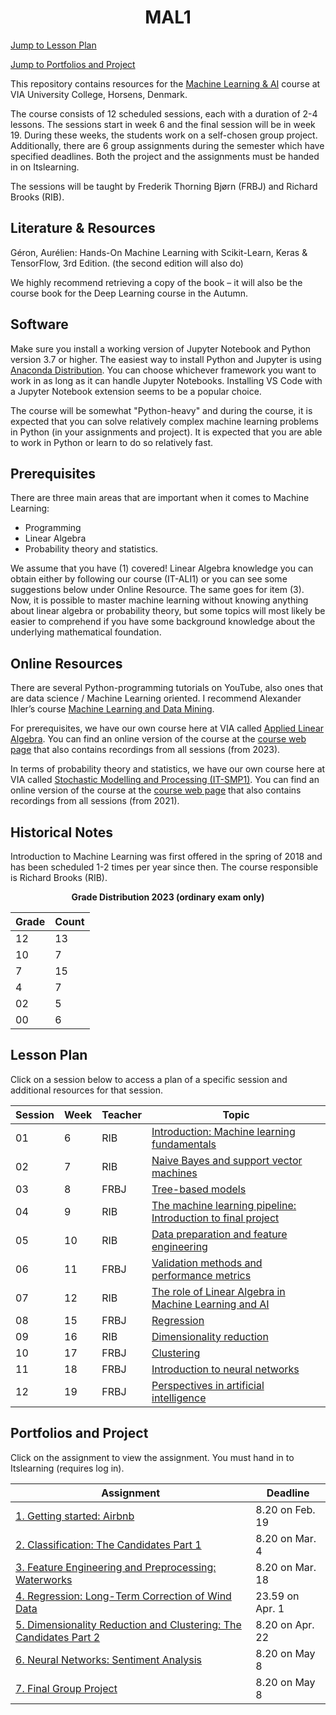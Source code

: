 <h1 align="center">MAL1</h1>

[Jump to Lesson Plan](#lesson-plan)

[Jump to Portfolios and Project](#portfolios-and-project)

This repository contains resources for the [Machine Learning & AI](https://en.via.dk/tmh-courses/introduction-to-machine-learning-and-ai-from-s24?education=ict) course at VIA University College, Horsens, Denmark.

The course consists of 12 scheduled sessions, each with a duration of 2-4 lessons. The sessions start in week 6 and the final session will be in week 19. During these weeks, the students work on a self-chosen group project. Additionally, there are 6 group assignments during the semester which have specified deadlines. Both the project and the assignments must be handed in on Itslearning.

The sessions will be taught by Frederik Thorning Bjørn (FRBJ) and Richard Brooks (RIB).

## Literature & Resources

Géron, Aurélien: Hands-On Machine Learning with Scikit-Learn, Keras & TensorFlow, 3rd Edition. (the second edition will also do)

We highly recommend retrieving a copy of the book – it will also be the course book for the Deep Learning course in the Autumn.

## Software

Make sure you install a working version of Jupyter Notebook and Python version 3.7 or higher. The easiest way to install Python and Jupyter is using [Anaconda Distribution](https://www.anaconda.com/products/distribution). You can choose whichever framework you want to work in as long as it can handle Jupyter Notebooks. Installing VS Code with a Jupyter Notebook extension seems to be a popular choice.

The course will be somewhat "Python-heavy" and during the course, it is expected that you can solve relatively complex machine learning problems in Python (in your assignments and project). It is expected that you are able to work in Python or learn to do so relatively fast.

## Prerequisites

There are three main areas that are important when it comes to Machine Learning:

- Programming
- Linear Algebra
- Probability theory and statistics.

We assume that you have (1) covered! Linear Algebra knowledge you can obtain either by following our course (IT-ALI1) or you can see some suggestions below under Online Resource. The same goes for item (3). Now, it is possible to master machine learning without knowing anything about linear algebra or probability theory, but some topics will most likely be easier to comprehend if you have some background knowledge about the underlying mathematical foundation.

## Online Resources

There are several Python-programming tutorials on YouTube, also ones that are data science / Machine Learning oriented. I recommend Alexander Ihler’s course [Machine Learning and Data Mining](https://youtube.com/playlist?list=PLaXDtXvwY-oDvedS3f4HW0b4KxqpJ_imw).

For prerequisites, we have our own course here at VIA called [Applied Linear Algebra](https://www.via.dk/TMH/Courses/applied-linear-algebra?education=sw). You can find an online version of the course at the [course web page](https://github.com/RBrooksDK/ALI1) that also contains recordings from all sessions (from 2023).

In terms of probability theory and statistics, we have our own course here at VIA called [Stochastic Modelling and Processing (IT-SMP1)](https://www.via.dk/TMH/Courses/stochastic-modelling-and-processing?education=sw). You can find an online version of the course at the [course web page](https://github.com/RBrooksDK/SMP1) that also contains recordings from all sessions (from 2021).

## Historical Notes

Introduction to Machine Learning was first offered in the spring of 2018 and has been scheduled 1-2 times per year since then. The course responsible is Richard Brooks (RIB).

<div align="center">
  
**Grade Distribution 2023 (ordinary exam only)**

| Grade | Count |
|-------|-------|
| 12    | 13    |
| 10    | 7     |
| 7     | 15    |
| 4     | 7     |
| 02    | 5     |
| 00    | 6     |

</div>

## Lesson Plan

Click on a session below to access a plan of a specific session and additional resources for that session.


| Session | Week | Teacher | Topic |
|---------|------|---------|-------|
| 01      | 6    | RIB     | [Introduction: Machine learning fundamentals](https://github.com/RBrooksDK/MAL1/blob/main/01%20Introduction%20-%20Machine%20learning%20fundamentals/README.md) |
| 02      | 7    | RIB     | [Naive Bayes and support vector machines](https://github.com/RBrooksDK/MAL1/blob/main/02%20Naive%20Bayes%20and%20support%20vector%20machines/README.md) |
| 03      | 8    | FRBJ    | [Tree-based models](https://github.com/RBrooksDK/MAL1/blob/main/03%20Tree-based%20models/README.md) |
| 04      | 9    | RIB     | [The machine learning pipeline: Introduction to final project](https://github.com/RBrooksDK/MAL1/blob/main/04%20The%20machine%20learning%20pipeline%20-%20Introduction%20to%20final%20project/README.md) |
| 05      | 10   | RIB     | [Data preparation and feature engineering](https://github.com/RBrooksDK/MAL1/blob/main/05%20Data%20preparation%20and%20feature%20engineering/README.md) |
| 06      | 11   | FRBJ    | [Validation methods and performance metrics](https://github.com/RBrooksDK/MAL1/blob/main/06%20Validation%20methods%20and%20performance%20metrics/README.md) |
| 07      | 12   | RIB     | [The role of Linear Algebra in Machine Learning and AI](https://github.com/RBrooksDK/MAL1/blob/main/07%20The%20role%20of%20Linear%20Algebra%20in%20Machine%20Learning%20and%20AI/README.md) |
| 08      | 15   | FRBJ    | [Regression](https://github.com/RBrooksDK/MAL1/blob/main/08%20Regression/README.md) |
| 09      | 16   | RIB     | [Dimensionality reduction](https://github.com/RBrooksDK/MAL1/blob/main/09%20Dimensionality%20reduction/README.md) |
| 10      | 17   | FRBJ    | [Clustering](https://github.com/RBrooksDK/MAL1/blob/main/10%20Clustering/README.md) |
| 11      | 18   | FRBJ    | [Introduction to neural networks](https://github.com/RBrooksDK/MAL1/blob/main/11%20Introduction%20to%20neural%20networks/README.md) |
| 12      | 19   | FRBJ    | [Perspectives in artificial intelligence](https://github.com/RBrooksDK/MAL1/blob/main/12%20Perspectives%20in%20artificial%20intelligence/README.md) |


## Portfolios and Project

Click on the assignment to view the assignment. You must hand in to Itslearning (requires log in).

| Assignment | Deadline |
|------------|----------|
| [1. Getting started: Airbnb](https://viaucdk-my.sharepoint.com/:f:/g/personal/rib_viauc_dk/Ep3PUSQrEipPla4QcRYt-6wBnUnYy9fi8SDoMTnmLQ9VKQ?e=Bdfxbv) | 8.20 on Feb. 19 |
| [2. Classification: The Candidates Part 1](https://viaucdk-my.sharepoint.com/:f:/g/personal/rib_viauc_dk/Eic9cE3YnApJkMB3KCXLAtYBFm7se6JkrJeujHtWlGjdag?e=SoUVaY) | 8.20 on Mar. 4 |
| [3. Feature Engineering and Preprocessing: Waterworks](https://viaucdk-my.sharepoint.com/:f:/g/personal/rib_viauc_dk/EoXHsezwjt1Ah2sUkOK_OzkBfhgwdDK_iXhdT2gX521qOw?e=hzvzty) | 8.20 on Mar. 18 |
| [4. Regression: Long-Term Correction of Wind Data](https://viaucdk-my.sharepoint.com/:f:/g/personal/rib_viauc_dk/EvMpTWIjCEtCjGRqFAEHdQUBuwECxfqEeyflQ24Nd8D3wQ?e=a7S1jv) | 23.59 on Apr. 1 |
| [5. Dimensionality Reduction and Clustering: The Candidates Part 2](https://viaucdk-my.sharepoint.com/:f:/g/personal/rib_viauc_dk/EtQLm_y5u2pHqJTPYxS9TVwB814PQwyDrlVRYDRDo27ZzQ?e=On7NVj) | 8.20 on Apr. 22 |
| [6. Neural Networks: Sentiment Analysis](https://viaucdk-my.sharepoint.com/:f:/g/personal/rib_viauc_dk/Ek-tCym3-cRKrG0f_oQfUMkBRiyOaFMM45edBxxrqR8_bA?e=jpoKgo) | 8.20 on May 8 |
| [7. Final Group Project](https://viaucdk-my.sharepoint.com/:f:/g/personal/rib_viauc_dk/Eo-MXv67ZepLnUC-77qPjNsB6Lj04AQ4W553r0qvsQwDcA?e=dkE5uQ) | 8.20 on May 8 |



